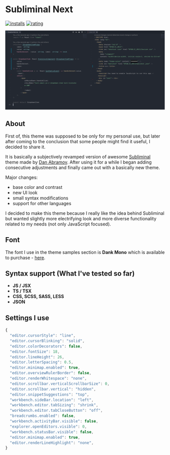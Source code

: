 # Subliminal Next

[![installs](https://vsmarketplacebadge.apphb.com/installs/konradkeska.subliminal-next.svg)](https://marketplace.visualstudio.com/items?itemName=konradkeska.subliminal-next)
[![rating](https://vsmarketplacebadge.apphb.com/rating/konradkeska.subliminal-next.svg)](https://marketplace.visualstudio.com/items?itemName=konradkeska.subliminal-next)

![Preview](https://raw.githubusercontent.com/konradkeska/subliminal-next/master/images/subliminal-next.png)

## About

First of, this theme was supposed to be only for my personal use, but later after coming to the conclusion that some people might find it useful, I decided to share it.

It is basically a subjectively revamped version of awesome [Subliminal](https://github.com/gaearon/subliminal) theme made by [Dan Abramov](https://github.com/gaearon). After using it for a while I began adding consecutive adjustments and finally came out with a basically new theme.

Major changes:

- base color and contrast
- new UI look
- small syntax modifications
- support for other languages

I decided to make this theme because I really like the idea behind Subliminal but wanted slightly more electrifying look and more diverse functionality related to my needs (not only JavaScript focused).

## Font

The font I use in the theme samples section is **Dank Mono** which is available to purchase - [here](https://dank.sh/).

## Syntax support (What I've tested so far)

- **JS / JSX**
- **TS / TSX**
- **CSS, SCSS, SASS, LESS**
- **JSON**

## Settings I use

```js
{
  "editor.cursorStyle": "line",
  "editor.cursorBlinking": "solid",
  "editor.colorDecorators": false,
  "editor.fontSize": 18,
  "editor.lineHeight": 26,
  "editor.letterSpacing": 0.5,
  "editor.minimap.enabled": true,
  "editor.overviewRulerBorder": false,
  "editor.renderWhitespace": "none",
  "editor.scrollbar.verticalScrollbarSize": 0,
  "editor.scrollbar.vertical": "hidden",
  "editor.snippetSuggestions": "top",
  "workbench.sideBar.location": "left",
  "workbench.editor.tabSizing": "shrink",
  "workbench.editor.tabCloseButton": "off",
  "breadcrumbs.enabled": false,
  "workbench.activityBar.visible": false,
  "explorer.openEditors.visible": 0,
  "workbench.statusBar.visible": false,
  "editor.minimap.enabled": true,
  "editor.renderLineHighlight": "none",
}
```
